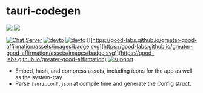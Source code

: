 # tauri-codegen

[![](https://img.shields.io/crates/v/tauri-codegen?style=flat-square)](https://crates.io/crates/tauri-codegen) ![](https://img.shields.io/crates/l/tauri-codegen?style=flat-square)

[![Chat Server](https://img.shields.io/badge/chat-on%20discord-7289da.svg)](https://discord.gg/SpmNs4S)
[![devto](https://img.shields.io/badge/blog-dev.to-black.svg)](https://dev.to/tauri-codegen)
[![devto](https://img.shields.io/badge/documentation-tauri.studio-purple.svg)](https://tauri.studio/docs/getting-started/intro)
[![https://good-labs.github.io/greater-good-affirmation/assets/images/badge.svg](https://good-labs.github.io/greater-good-affirmation/assets/images/badge.svg)](https://good-labs.github.io/greater-good-affirmation)
[![support](https://img.shields.io/badge/sponsor-open%20collective-blue.svg)](https://opencollective.com/tauri)

- Embed, hash, and compress assets, including icons for the app as well as the system-tray.
- Parse `tauri.conf.json` at compile time and generate the Config struct.
